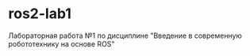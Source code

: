 # ros2-lab1
Лабораторная работа №1 по дисциплине "Введение в современную робототехнику на основе ROS"
